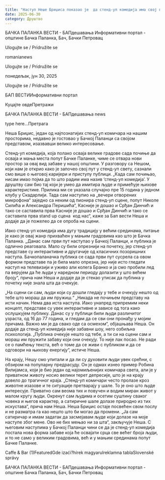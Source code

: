 ```yaml
---
title: "Наступ Неше Бриџисa показао је  да стенд-уп комедија има свој простор у Бачкој Паланци"
date: 2025-06-30
category: Друштво
---
```


БАЧКА ПАЛАНКА ВЕСТИ - БАПдешавања Информативни портал - општине Бачка Паланка, Бач, Бачки Петровац

Ulogujte se / Pridružite se

romanianews

Ulogujte se / Pridružite se

понедељак, јун 30, 2025

Ulogujte se / Pridružite se

БАП ВЕСТИИнформативни портал

Куцајте овдеПретражи

БАЧКА ПАЛАНКА ВЕСТИ - БАПдешавања news

type here...Претрага

Неша Бриџис, један од најпознатијих стенд-уп комичара на нашим просторима, недавно је гостовао у Бачкој Паланци са својом представом, изазвавши велико интересовање.

Стенд-уп комедија, која полако осваја велике градове сада почиње да осваја и мања места попут Бачке Паланке, чиме се отвара нови простор за овај вид забаве у нашој општини. У разговору са Нешом, који нам је открио како је започео свој пут у стенд-уп свету, сазнали смо више о његовој каријери и приступу публици.
„Када сам почињао, нисам имао појма да то што радим има назив ‘стенд-уп комедија’. У друштву сам био тај који је умео да имитира људе и примећује њихове карактеристике. Прилика ми се указала случајно пре 15 година у једном клубу у Скадарлији. Тада сам наступио на „вечери отворених микрофона“ заједно са неким од пионира стенд-уп сцене, попут Николе Силића и Александра Перишића“, Касније је дошао и Срђан Динчић и тако се саставила прва Касније је дошао и Срђан Динчић и тако се саставила прва stand up сцена  код нас“, каже за Бап вести Неша и додаје да је пожелео да се опроба на сцени.


Иако стенд-уп комедија има дугу традицију у већим срединама, питање је како је овај жанр прихваћен у мањим градовима као што је Бачка Паланка. „Данас сам први пут наступао у Бачкој Паланци, и публика је одлично реаговала. Мало су били опрезнији на почетку, јер стенд-уп представе су интерактивне и другачије од класичних позоришних наступа. Бачкопаланачка публика се сада први пут сусрела са овом формом представе па је била мало опрезна, јер није исто гледати наступ на телевизији и уживо али колега Бранко и ја смо пробили лед па верујем да ће људи у наредном периоду долазити у што већем броју“, прича нам Неша и додаје да је стекао утисак да публика у почетку није знала шта да очекује.


„На сцени си сам, људи који су дошли гледају у тебе и очекују нешто од тебе што мораш да им пружиш.“
„Никада не почињем представу на исти начин. Нема два иста наступа. Иако унапред припремим неки концепт, представе су увек интерактивне и зависе од тога како ослушкујем публику. Данас су у публици били људи различитог узраста, од 16 до 77 година, и гледам да се сви они пронађу у мојим причама. Важно ми је да свако оде са осмехом“, објашњава Неша.
Он додаје да стенд-уп комедија није забавни шоу, него озбиљна психологија. „Публика очекује нешто од тебе, а ти си на сцени сам и мораш им пружити забаву који они очекују. То није лак посао. Не ради се о памћењу текста, већ о томе да се живи с публиком и да се одговори на њихову енергију“, истиче Неша.


На крају, Нешу смо упитали и да ли су духовити људи увек срећни, с обзиром на популарну предрасуду. Он је одмах изнео пример Робина Вилијамса, који је био један од најомиљенијих комичара света, али је у приватном животу носио велики терет депресије, што је на крају довело до трагичног краја. „Стенд-уп комичари често пролазе кроз животне изазове и те ситуације претварају у шале. То је оно што људе интересује. Приватно сам веома тих и повучен и водим миран живот у малом кругу људи. Окренут сам људима и осетим суштину сваког човека и његов карактер, а сатиричне шале долазе природно из тих искустава“, прича нам Неша.
Неша Бриџис остаје посвећен свом послу и не разматра га као нешто што би могао да промени. „Ја сам сатиричар и имам задатак да засмејавам људе који долазе на моје наступе због мене. Ово не бих мењао ни за шта“, закључује Неша.
С његовим наступима у Бачкој Паланци чини се да је стенд-уп комедија постала нова форма забаве која ће освајати срца све већег броја људи, и то не само у великим градовима, већ и у мањим срединама попут Бачке Паланке.

Caffe & Bar (1)FeaturedGde izaći?hírek magyarulreklamna tablaSlovenské správy

БАЧКА ПАЛАНКА ВЕСТИ - БАПдешавања Информативни портал - општине Бачка Паланка, Бач, Бачки Петровац
